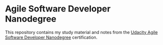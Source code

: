 # Agile Software Developer Nanodegree
This repository contains my study material and notes from the [Udacity Agile Software Developer Nanodegree](https://www.udacity.com/course/agile-software-development-nanodegree--nd144) certification.
